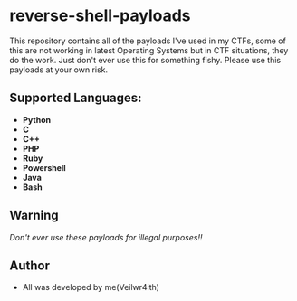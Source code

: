# reverse-shell-payloads
This repository contains all of the payloads I've used in my CTFs, some of this are not working in latest Operating Systems but in CTF situations, they do the work. Just don't ever use this for something fishy. Please use this payloads at your own risk.

## Supported Languages:
- **Python**
- **C**
- **C++**
- **PHP**
- **Ruby**
- **Powershell**
- **Java**
- **Bash**

## Warning
*Don't ever use these payloads for illegal purposes!!*

## Author
- All was developed by me(Veilwr4ith)

